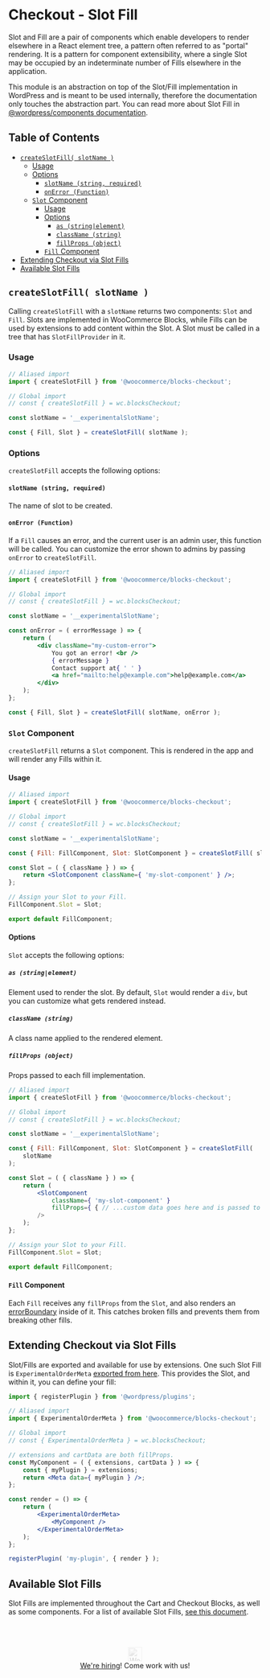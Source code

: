 # Checkout - Slot Fill <!-- omit in toc -->

Slot and Fill are a pair of components which enable developers to render elsewhere in a React element tree, a pattern often referred to as "portal" rendering. It is a pattern for component extensibility, where a single Slot may be occupied by an indeterminate number of Fills elsewhere in the application.

This module is an abstraction on top of the Slot/Fill implementation in WordPress and is meant to be used internally, therefore the documentation only touches the abstraction part. You can read more about Slot Fill in [@wordpress/components documentation](https://github.com/WordPress/gutenberg/tree/c53d26ea79bdcb1a3007a994078e1fc9e0195466/packages/components/src/slot-fill).

## Table of Contents <!-- omit in toc -->

- [`createSlotFill( slotName )`](#createslotfill-slotname-)
  - [Usage](#usage)
  - [Options](#options)
    - [`slotName (string, required)`](#slotname-string-required)
    - [`onError (Function)`](#onerror-function)
  - [`Slot` Component](#slot-component)
    - [Usage](#usage-1)
    - [Options](#options-1)
      - [`as (string|element)`](#as-stringelement)
      - [`className (string)`](#classname-string)
      - [`fillProps (object)`](#fillprops-object)
    - [`Fill` Component](#fill-component)
- [Extending Checkout via Slot Fills](#extending-checkout-via-slot-fills)
- [Available Slot Fills](#available-slot-fills)

## `createSlotFill( slotName )`

Calling `createSlotFill` with a `slotName` returns two components: `Slot` and `Fill`. Slots are implemented in WooCommerce Blocks, while Fills can be used by extensions to add content within the Slot. A Slot must be called in a tree that has `SlotFillProvider` in it.

### Usage

```jsx
// Aliased import
import { createSlotFill } from '@woocommerce/blocks-checkout';

// Global import
// const { createSlotFill } = wc.blocksCheckout;

const slotName = '__experimentalSlotName';

const { Fill, Slot } = createSlotFill( slotName );
```

### Options

`createSlotFill` accepts the following options:

#### `slotName (string, required)`

The name of slot to be created.

#### `onError (Function)`

If a `Fill` causes an error, and the current user is an admin user, this function will be called. You can customize the error shown to admins by passing `onError` to `createSlotFill`.

```jsx
// Aliased import
import { createSlotFill } from '@woocommerce/blocks-checkout';

// Global import
// const { createSlotFill } = wc.blocksCheckout;

const slotName = '__experimentalSlotName';

const onError = ( errorMessage ) => {
	return (
		<div className="my-custom-error">
			You got an error! <br />
			{ errorMessage }
			Contact support at{ ' ' }
			<a href="mailto:help@example.com">help@example.com</a>
		</div>
	);
};

const { Fill, Slot } = createSlotFill( slotName, onError );
```

### `Slot` Component

`createSlotFill` returns a `Slot` component. This is rendered in the app and will render any Fills within it.

#### Usage

```jsx
// Aliased import
import { createSlotFill } from '@woocommerce/blocks-checkout';

// Global import
// const { createSlotFill } = wc.blocksCheckout;

const slotName = '__experimentalSlotName';

const { Fill: FillComponent, Slot: SlotComponent } = createSlotFill( slotName );

const Slot = ( { className } ) => {
	return <SlotComponent className={ 'my-slot-component' } />;
};

// Assign your Slot to your Fill.
FillComponent.Slot = Slot;

export default FillComponent;
```

#### Options

`Slot` accepts the following options:

##### `as (string|element)`

Element used to render the slot. By default, `Slot` would render a `div`, but you can customize what gets rendered instead.

##### `className (string)`

A class name applied to the rendered element.

##### `fillProps (object)`

Props passed to each fill implementation.

```jsx
// Aliased import
import { createSlotFill } from '@woocommerce/blocks-checkout';

// Global import
// const { createSlotFill } = wc.blocksCheckout;

const slotName = '__experimentalSlotName';

const { Fill: FillComponent, Slot: SlotComponent } = createSlotFill(
	slotName
);

const Slot = ( { className } ) => {
	return (
		<SlotComponent
			className={ 'my-slot-component' }
			fillProps={ { // ...custom data goes here and is passed to all fills } }
		/>
	);
};

// Assign your Slot to your Fill.
FillComponent.Slot = Slot;

export default FillComponent;
```

#### `Fill` Component

Each `Fill` receives any `fillProps` from the `Slot`, and also renders an [errorBoundary](https://reactjs.org/docs/error-boundaries.html) inside of it. This catches broken fills and prevents them from breaking other fills.

## Extending Checkout via Slot Fills

Slot/Fills are exported and available for use by extensions. One such Slot Fill is `ExperimentalOrderMeta` [exported from here](../components/order-meta/index.js). This provides the Slot, and within it, you can define your fill:

```jsx
import { registerPlugin } from '@wordpress/plugins';

// Aliased import
import { ExperimentalOrderMeta } from '@woocommerce/blocks-checkout';

// Global import
// const { ExperimentalOrderMeta } = wc.blocksCheckout;

// extensions and cartData are both fillProps.
const MyComponent = ( { extensions, cartData } ) => {
	const { myPlugin } = extensions;
	return <Meta data={ myPlugin } />;
};

const render = () => {
	return (
		<ExperimentalOrderMeta>
			<MyComponent />
		</ExperimentalOrderMeta>
	);
};

registerPlugin( 'my-plugin', { render } );
```

## Available Slot Fills

Slot Fills are implemented throughout the Cart and Checkout Blocks, as well as some components. For a list of available Slot Fills, [see this document](https://github.com/woocommerce/woocommerce-gutenberg-products-block/blob/trunk/docs/extensibility/available-slot-fills.md).

<br/><br/><p align="center">
<a href="https://woocommerce.com/">
<img src="https://woocommerce.com/wp-content/themes/woo/images/logo-woocommerce@2x.png" alt="WooCommerce" height="28px" style="filter: grayscale(100%);
	opacity: 0.2;" />
</a><br/><a href="https://woocommerce.com/careers/">We're hiring</a>! Come work with us!</p>
